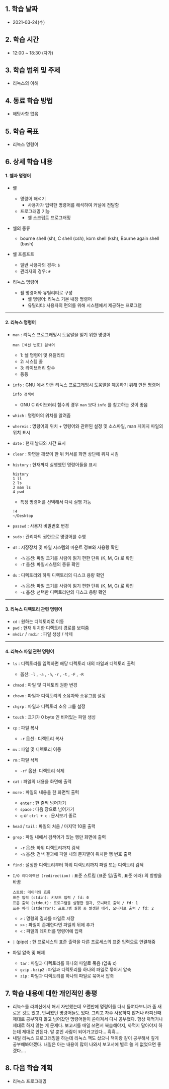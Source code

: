 

## 1. 학습 날짜

* 2021-03-24(수)



## 2. 학습 시간

* 12:00 ~ 18:30 (자가)



## 3. 학습 범위 및 주제

* 리눅스의 이해



## 4. 동료 학습 방법

* 해당사항 없음



## 5. 학습 목표

* 리눅스 명령어



## 6. 상세 학습 내용

#### 1. 쉘과 명령어

* 쉘
  * 명령어 해석기
    * 사용자가 입력한 명령어를 해석하여 커널에 전달함
  * 프로그래밍 기능
    * 쉘 스크립트 프로그래밍
* 쉘의 종류
  * bourne shell (sh), C shell (csh), korn shell (ksh), Bourne again shell (bash)
* 쉘 프롬프트
  * 일반 사용자의 경우:  `$` 
  * 관리자의 경우:  `#` 

* 리눅스 명령어
  * 쉘 명령어와 유틸리티로 구성
    * 쉘 명령어: 리눅스 기본 내장 명령어
    * 유틸리티: 사용자의 편의를 위해 시스템에서 제공하는 프로그램



<hr>

#### 2. 리눅스 명령어

* `man` : 리눅스 프로그래밍시 도움말을 얻기 위한 명령어

  ```shell
  man [섹션 번호] 검색어
  ```

  * 1: 쉘 명령어 및 유틸리티
  * 2: 시스템 콜
  * 3: 라이브러리 함수
  * 등등

* `info` : GNU 에서 만든 리눅스 프로그래밍시 도움말을 제공하기 위해 만든 명령어

  ```sh
  info 검색어
  ```

  *  GNU C 라이브러리 함수의 경우 `man` 보다 `info` 를 참고하는 것이 좋음

* `which` : 명령어의 위치를 알려줌

* `whereis` : 명령어의 위치 + 명령어와 관련된 설정 및 소스파일, man 페이지 파일의 위치 표시

* `date` : 현재 날짜와 시간 표시

* `clear` : 화면을 깨끗이 한 뒤 커서를 화면 상단에 위치 시킴

* `history` : 현재까지 실행했던 명령어들을 표시

  ```shell
  history
  1 ll
  2 ls
  3 man ls
  4 pwd
  ```

  * 특정 명령어를 선택해서 다시 실행 가능 

  ```shell
  !4
  ~/Desktop
  ```

* `passwd` : 사용자 비밀번호 변경
* `sudo` : 관리자의 권한으로 명령어를 수행
* `df` : 저장장치 및 파일 시스템의 마운트 정보와 사용량 확인
  * `-h` 옵션: 파일 크기를 사람이 읽기 편한 단위 (K, M, G) 로 확인
  * `-T` 옵션: 파일시스템의 종류 확인
* `du` : 디렉토리와 하위 디렉토리의 디스크 용량 확인
  * `-h` 옵션: 파일 크기를 사람이 읽기 편한 단위 (K, M, G) 로 확인
  * `-s` 옵션: 선택한 디렉토리만의 디스크 용량 확인



<hr>

#### 3. 리눅스 디렉토리 관련 명령어

* `cd` : 원하는 디렉토리로 이동
* `pwd` : 현재 위치한 디렉토리 경로를 보여줌
* `mkdir` / `rmdir` : 파일 생성 / 삭제



<hr>

#### 4. 리눅스 파일 관련 명령어

* `ls` : 디렉토리를 입력하면 해당 디렉토리 내의 파일과 디렉토리 출력
  * 옵션: `-l` , `-a` , `-h`, `-r` , `-t` , `-F` , `-R`

* `chmod` : 파일 및 디렉토리 권한 변경
* `chown` : 파일과 디렉토리의 소유자와 소유그룹 설정
* `chgrp` : 파일과 디렉토리 소유 그룹 설정
* `touch` : 크기가 0 byte 인 비어있는 파일 생성
* `cp` : 파일 복사
  * `-r` 옵션 : 디렉토리 복사
* `mv` : 파일 및 디렉토리 이동
* `rm` : 파일 삭제
  * `-rf` 옵션: 디렉토리 삭제

* `cat` : 파일의 내용을 화면에 출력
* `more` : 파일의 내용을 한 화면씩 출력
  * `enter` : 한 줄씩 넘어가기
  * `space` : 다음 장으로 넘어가기
  * `q` or `ctrl + c` : 문서보기 종료

* `head` / `tail` : 파일의 처음 / 마지막 10줄 출력

* `grep` : 파일 내에서 검색어가 있는 행만 화면에 출력

  * `-r` 옵션: 하위 디렉토리까지 검색
  * `-n` 옵션: 검색 결과에 파일 내의 문자열이 위치한 행 번호 출력

* `find` : 설정한 디렉토리부터 하위 디렉토리까지 파일 또는 디렉토리 검색

* `I/O 리다이렉션 (redirection)` : 표준 스트림 (표준 입/출력, 표준 에러) 의 방향을 바꿈

  ```
  스트림: 데이터의 흐름
  표준 입력 (stdin): 키보드 입력 / fd: 0
  표준 출력 (stdout): 프로그램을 실행한 결과, 모니터로 출력 / fd: 1
  표준 에러 (stderror): 프로그램 실행 중 발생한 에러, 모니터로 출력 / fd: 2
  ```

  * `>` : 명령의 결과를 파일로 저장
  * `>>` : 파일이 존재한다면 파일의 뒤에 추가
  * `<` : 파일의 데이터를 명령어에 입력

* `|` (pipe) : 한 프로세스의 표준 출력을 다른 프로세스의 표준 입력으로 연결해줌
* 파일 압축 및 해제
  * `tar` : 파일과 디렉토리를 하나의 파일로 묶음 (압축 x)
  * `gzip` . `bzip2` : 파일과 디렉토리를 하나의 파일로 묶어서 압축
  * `zip` : 파일과 디렉토리를 하나의 파일로 묶어서 압축



## 7. 학습 내용에 대한 개인적인 총평

* 리눅스를 라피신에서 해서 자만했는데 오랜만에 명령어를 다시 들여다보니까 좀 새로운 것도 있고, 안써봤던 명령어들도 있다. 그리고 자주 사용하지 않거나 라피신때 제대로 공부하지 않고 넘어갔던 명령어들이 쏟아져서 다시 공부했다. 항상 까먹거나 제대로 하지 않는 게 문제다. 보고서를 매일 쓰면서 복습해야지, 까먹지 말아야지 하는데 제대로 안된다. 말 뿐인 사람이 되어가고있다... 흑흑....
* 내일 리눅스 프로그래밍을 하는데 리눅스 책도 샀으니 책이랑 같이 공부해서 깊게 공부해봐야겠다. 내일은 아는 내용이 많이 나와서 보고서에 별로 쓸 게 없었으면 좋겠다.... 



## 8. 다음 학습 계획

* 리눅스 프로그래밍

